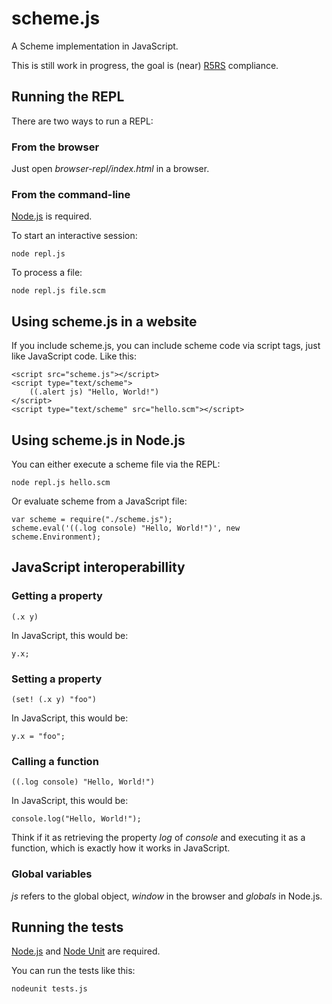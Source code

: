 scheme.js
=========

A Scheme implementation in JavaScript.

This is still work in progress, the goal is (near)
[R5RS](http://schemers.org/Documents/Standards/R5RS/) compliance.

Running the REPL
----------------

There are two ways to run a REPL:

### From the browser

Just open _browser-repl/index.html_ in a browser.

### From the command-line

[Node.js](http://nodejs.org) is required.

To start an interactive session:

    node repl.js

To process a file:

    node repl.js file.scm

Using scheme.js in a website
----------------------------

If you include scheme.js, you can include scheme code via script tags,
just like JavaScript code. Like this:

    <script src="scheme.js"></script>
    <script type="text/scheme">
        ((.alert js) "Hello, World!")
    </script>
    <script type="text/scheme" src="hello.scm"></script>

Using scheme.js in Node.js
--------------------------

You can either execute a scheme file via the REPL:

    node repl.js hello.scm

Or evaluate scheme from a JavaScript file:

    var scheme = require("./scheme.js");
    scheme.eval('((.log console) "Hello, World!")', new scheme.Environment);

JavaScript interoperabillity
----------------------------

### Getting a property

    (.x y)

In JavaScript, this would be:

    y.x;

### Setting a property

    (set! (.x y) "foo")

In JavaScript, this would be:

    y.x = "foo";

### Calling a function

    ((.log console) "Hello, World!")

In JavaScript, this would be:

    console.log("Hello, World!");

Think if it as retrieving the property _log_ of _console_ and
executing it as a function, which is exactly how it works in
JavaScript.

### Global variables

_js_ refers to the global object, _window_ in the browser and
_globals_ in Node.js.

Running the tests
-----------------

[Node.js](http://nodejs.org) and
[Node Unit](https://github.com/caolan/nodeunit) are required.

You can run the tests like this:

    nodeunit tests.js
